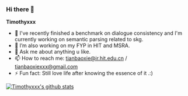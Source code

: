### Hi there 👋


**Timothyxxx**


- 🔭 I've recently finished a benchmark on dialogue consistency and I'm currently working on semantic parsing related to skg.
- 🤔 I’m also working on my FYP in HIT and MSRA.
- 💬 Ask me about anything u like.
- 📫 How to reach me: tianbaoxie@ir.hit.edu.cn / tianbaoxiexxx@gmail.com
- ⚡ Fun fact: Still love life after knowing the essence of it .:)

[![Timothyxxx's github stats](https://github-readme-stats.vercel.app/api?username=Timothyxxx&show_icons=true)](https://github.com/anuraghazra/github-readme-stats)
